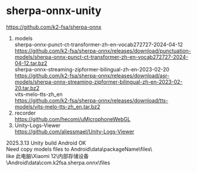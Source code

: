 # sherpa-onnx-unity      
https://github.com/k2-fsa/sherpa-onnx   
1. models  
sherpa-onnx-punct-ct-transformer-zh-en-vocab272727-2024-04-12   
https://github.com/k2-fsa/sherpa-onnx/releases/download/punctuation-models/sherpa-onnx-punct-ct-transformer-zh-en-vocab272727-2024-04-12.tar.bz2  
sherpa-onnx-streaming-zipformer-bilingual-zh-en-2023-02-20   
https://github.com/k2-fsa/sherpa-onnx/releases/download/asr-models/sherpa-onnx-streaming-zipformer-bilingual-zh-en-2023-02-20.tar.bz2  
vits-melo-tts-zh_en   
https://github.com/k2-fsa/sherpa-onnx/releases/download/tts-models/vits-melo-tts-zh_en.tar.bz2  
2. recorder    
https://github.com/hecomi/uMicrophoneWebGL   
3. Unity-Logs-Viewer   
https://github.com/aliessmael/Unity-Logs-Viewer   

2025.3.13 Unity build Android OK   
Need copy models files to Android\data\packageName\files\   
like 此电脑\Xiaomi 12\内部存储设备\Android\data\com.k2fsa.sherpa.onnx\files   
